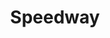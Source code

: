 ---
title: "Speedway"
url: /albuquerque/speedway-state-highway-528-northwest/
shop: Lebensmittel
---
